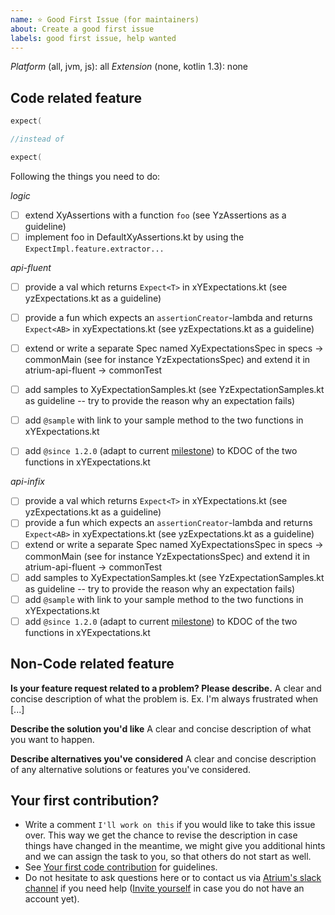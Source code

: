 ```yaml
---
name: ⭐ Good First Issue (for maintainers)
about: Create a good first issue
labels: good first issue, help wanted
---
```

*Platform* (all, jvm, js): all
*Extension* (none, kotlin 1.3): none

## Code related feature
```kotlin
expect(

//instead of

expect(
```

Following the things you need to do:


*logic*
- [ ] extend XyAssertions with a function `foo` (see YzAssertions as a guideline)
- [ ] implement foo in DefaultXyAssertions.kt by using the `ExpectImpl.feature.extractor...`

*api-fluent*
- [ ] provide a val which returns `Expect<T>` in xYExpectations.kt (see yzExpectations.kt as a guideline)
- [ ] provide a fun which expects an `assertionCreator`-lambda and returns `Expect<AB>` in xyExpectations.kt (see yzExpectations.kt as a guideline)
- [ ] extend or write a separate Spec named XyExpectationsSpec in specs -> commonMain  (see for instance YzExpectationsSpec) and extend it in atrium-api-fluent -> commonTest
- [ ] add samples to XyExpectationSamples.kt  (see YzExpectationSamples.kt as guideline -- try to provide the reason why an expectation fails)
- [ ] add `@sample` with link to your sample method to the two functions in xYExpectations.kt
- [ ] add `@since 1.2.0` (adapt to current [milestone](https://github.com/robstoll/atrium/milestones)) to KDOC of the two functions in xYExpectations.kt


*api-infix*
- [ ] provide a val which returns `Expect<T>` in xYExpectations.kt (see yzExpectations.kt as a guideline)
- [ ] provide a fun which expects an `assertionCreator`-lambda and returns `Expect<AB>` in xyExpectations.kt (see yzExpectations.kt as a guideline)
- [ ] extend or write a separate Spec named XyExpectationsSpec in specs -> commonMain  (see for instance YzExpectationsSpec) and extend it in atrium-api-fluent -> commonTest
- [ ] add samples to XyExpectationSamples.kt  (see YzExpectationSamples.kt as guideline -- try to provide the reason why an expectation fails)
- [ ] add `@sample` with link to your sample method to the two functions in xYExpectations.kt
- [ ] add `@since 1.2.0` (adapt to current [milestone](https://github.com/robstoll/atrium/milestones)) to KDOC of the two functions in xYExpectations.kt

## Non-Code related feature
**Is your feature request related to a problem? Please describe.**
A clear and concise description of what the problem is. Ex. I'm always frustrated when [...]

**Describe the solution you'd like**
A clear and concise description of what you want to happen.

**Describe alternatives you've considered**
A clear and concise description of any alternative solutions or features you've considered.

## Your first contribution?
- Write a comment `I'll work on this` if you would like to take this issue over. 
  This way we get the chance to revise the description in case things have changed in the meantime, we might give you additional hints and we can assign the task to you, so that others do not start as well.
- See [Your first code contribution](https://github.com/robstoll/atrium/blob/main/.github/CONTRIBUTING.md#your-first-code-contribution) for guidelines.  
- Do not hesitate to ask questions here or to contact us via [Atrium's slack channel](https://kotlinlang.slack.com/team/U3DE1TXKP) if you need help
  ([Invite yourself](https://slack.kotlinlang.org/) in case you do not have an account yet).
